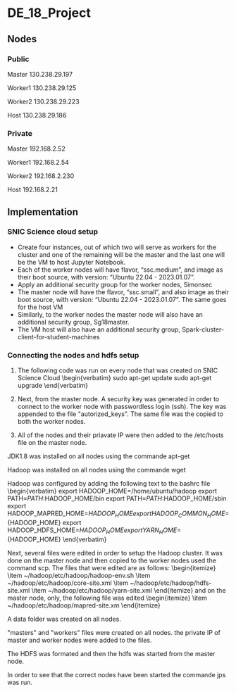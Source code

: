 # DE_18_Project

## Nodes 

### Public
Master  130.238.29.197

Worker1 130.238.29.125

Worker2 130.238.29.223

Host 130.238.29.186

### Private
Master 192.168.2.52

Worker1 192.168.2.54

Worker2 192.168.2.230

Host 192.168.2.21


## Implementation

### SNIC Science cloud setup

-	Create four instances, out of which two will serve as workers for the cluster and one of the remaining will be the master and the last one will be the VM to host Jupyter Notebook.
-	Each of the worker nodes will have flavor, “ssc.medium”, and image as their boot source, with version: “Ubuntu 22.04 - 2023.01.07”.
-	Apply an additional security group for the worker nodes, Simonsec
-	The master node will have the flavor, “ssc.small”, and also image as their boot source, with version: “Ubuntu 22.04 - 2023.01.07”. The same goes for the host VM
-	Similarly, to the worker nodes the master node will also have an additional security group, Sg18master.
-	The VM host will also have an additional security group, Spark-cluster-client-for-student-machines

### Connecting the nodes and hdfs setup
1. The following code was run on every node that was created on SNIC Science Cloud
        \begin{verbatim}
            sudo apt-get update
            sudo apt-get upgrade 
        \end{verbatim}

2. Next, from the master node. A security key was generated in order to connect to the worker node with passwordless login (ssh). The key was appended to the file "autorized\_keys". The same file was the copied to both the worker nodes.

3. All of the nodes and their priavate IP were then added to the /etc/hosts file on the master node.

JDK1.8 was installed on all nodes using the commande apt-get

Hadoop was installed on all nodes using the commande wget

Hadoop was configured by adding the following text to the bashrc file
        \begin{verbatim}
            export HADOOP_HOME=/home/ubuntu/hadoop
            export PATH=$PATH:$HADOOP_HOME/bin
            export PATH=$PATH:$HADOOP_HOME/sbin
            export HADOOP_MAPRED_HOME=${HADOOP_HOME}
            export HADOOP_COMMON_HOME=${HADOOP_HOME}
            export HADOOP_HDFS_HOME=${HADOOP_HOME}
            export YARN_HOME=${HADOOP_HOME}
        \end{verbatim}
        
Next, several files were edited in order to setup the Hadoop cluster. It was done on the master node and then copied to the worker nodes used the command scp. The files that were edited are as follows:
    \begin{itemize}
        \item ~/hadoop/etc/hadoop/hadoop-env.sh
        \item ~/hadoop/etc/hadoop/core-site.xml
        \item  ~/hadoop/etc/hadoop/hdfs-site.xml
        \item ~/hadoop/etc/hadoop/yarn-site.xml
    \end{itemize}
     and on the master node, only, the following file was edited
     \begin{itemize}
         \item ~/hadoop/etc/hadoop/mapred-site.xm
     \end{itemize}
     
A data folder was created on all nodes.

"masters" and "workers" files were created on all nodes. the private IP of master and worker nodes were added to the files.

The HDFS was formated and then the hdfs was started from the master node.

In order to see that the correct nodes have been started the commande jps was run.
